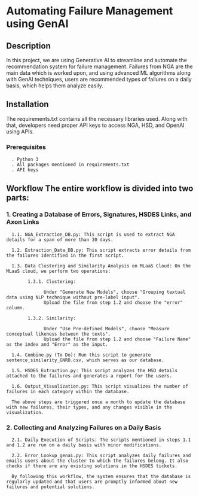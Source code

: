 # Automating Failure Management using GenAI

## Description

In this project, we are using Generative AI to streamline and automate the recommendation system for failure management. Failures from NGA are the main data which is worked upon, and using advanced ML algorithms along with GenAI   techniques, users are recommended types of failures on a daily basis, which helps them analyze easily.

## Installation 
The requirements.txt contains all the necessary libraries used. Along with that, developers need proper API keys to access NGA, HSD, and OpenAI using APIs.

### Prerequisites

      . Python 3
      . All packages mentioned in requirements.txt
      . API keys
## Workflow The entire workflow is divided into two parts:

### 1. Creating a Database of Errors, Signatures, HSDES Links, and Axon Links

      1.1. NGA_Extraction_DB.py: This script is used to extract NGA details for a span of more than 30 days.

      1.2. Extraction_Data_DB.py: This script extracts error details from the failures identified in the first script.

      1.3. Data Clustering and Similarity Analysis on MLaaS Cloud: On the MLaaS cloud, we perform two operations:
      
            1.3.1. Clustering:

                  Under "Generate New Models", choose "Grouping textual data using NLP technique without pre-label input".
                  Upload the file from step 1.2 and choose the "error" column.

            1.3.2. Similarity:

                  Under "Use Pre-defined Models", choose "Measure conceptual likeness between the texts".
                  Upload the file from step 1.2 and choose "Failure Name" as the index and "Error" as the input.
                  
      1.4. Combine.py (To Do): Run this script to generate sentence_similarity_GNRD.csv, which serves as our database.
      
      1.5. HSDES_Extraction.py: This script analyzes the HSD details attached to the failures and generates a report for the users.
      
      1.6. Output_Visualization.py: This script visualizes the number of failures in each category within the database.

      The above steps are triggered once a month to update the database with new failures, their types, and any changes visible in the visualization.

### 2. Collecting and Analyzing Failures on a Daily Basis

      2.1. Daily Execution of Scripts: The scripts mentioned in steps 1.1 and 1.2 are run on a daily basis with minor modifications.
      
      2.2. Error_Lookup_genai.py: This script analyzes daily failures and emails users about the cluster to which the failures belong. It also checks if there are any existing solutions in the HSDES tickets.
      
      By following this workflow, the system ensures that the database is regularly updated and that users are promptly informed about new failures and potential solutions.
